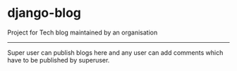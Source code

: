 # django-blog
Project for Tech blog maintained by an organisation 
***
Super user can publish blogs here and any user can add comments which have to be published by superuser.
